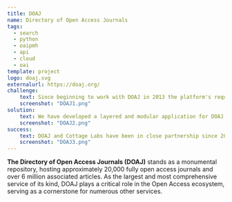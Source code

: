 ```yaml
---
title: DOAJ
name: Directory of Open Access Journals
tags:
  - search
  - python
  - oaipmh
  - api
  - cloud
  - oai
template: project
logo: doaj.svg
externalurl: https://doaj.org/
challenge:
    text: Since beginning to work with DOAJ in 2013 the platform's requirements have expanded considerably.  The volume of content has grown many times over, the number of active users is extremely high, and it has complex data management and review requirements.  Our challenge has been to scale the platform in all these directions while maintaining service continuity, and adapting to the changing needs of the Open Access landscape.
    screenshot: "DOAJ1.png"
solution:
    text: We have developed a layered and modular application for DOAJ, which allows us to provide appropriate functionality for all user classes.  This includes a web interface for end-users and a variety of API and data download features for external integrators.  For administrators and editors we have provided powerful workflow and data management tools, with a variety of automations to streamline processes.  The architecture of this system allows us to easily scale, and maintain 99.999% uptime under continuous and intense load.
    screenshot: "DOAJ2.png"
success:
    text: DOAJ and Cottage Labs have been in close partnership since 2013, and our collaboration has produced a robust, content-rich piece of Open Access infrastructure.  Data from DOAJ is widely used by individuals and organisations, and is integrated into a huge variety of scholarly information systems.
    screenshot: "DOAJ3.png"
---
```


**The Directory of Open Access Journals (DOAJ)** stands as a monumental repository, hosting approximately 20,000 fully open access journals and over 6 million associated articles. As the largest and most comprehensive service of its kind, DOAJ plays a critical role in the Open Access ecosystem, serving as a cornerstone for numerous other services.
